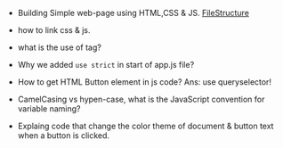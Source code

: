 
- Building Simple web-page using HTML,CSS & JS.
[FileStructure](https://learn.microsoft.com/en-us/training/modules/build-simple-website/2-project-structure)

- how to link css & js.
- what is the use of <noscript> tag?
- Why we added `use strict` in start of app.js file?

- How to get HTML Button element in js code?
Ans: use queryselector!

- CamelCasing vs hypen-case, what is the JavaScript convention for variable naming?

- Explaing code that change the color theme of document & button text when a button is clicked.